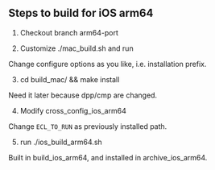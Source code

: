## Steps to build for iOS arm64

1. Checkout branch arm64-port

2. Customize ./mac_build.sh and run

  Change configure options as you like, i.e. installation prefix.

3. cd build_mac/ && make install

  Need it later because dpp/cmp are changed.

4. Modify cross_config_ios_arm64

  Change `ECL_TO_RUN` as previously installed path.

5. run ./ios_build_arm64.sh

  Built in build_ios_arm64, and installed in archive_ios_arm64.
